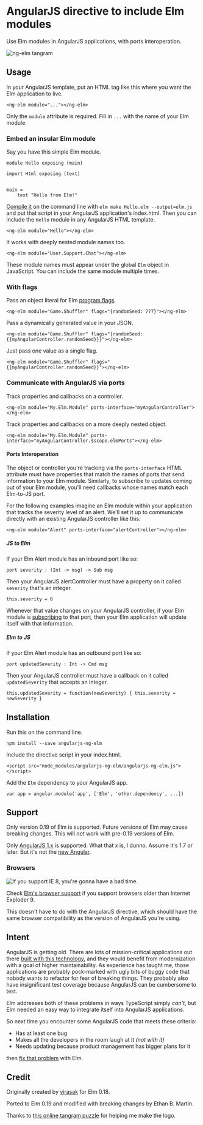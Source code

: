 # AngularJS directive to include Elm modules

Use Elm modules in AngularJS applications, with ports interoperation.

![ng-elm tangram](https://i.imgur.com/eGpu79s.png)

## Usage

In your AngularJS template, put an HTML tag like this where you want the Elm application to live.

    <ng-elm module="..."></ng-elm>

Only the `module` attribute is required. Fill in `...` with the name of your Elm module.

### Embed an insular Elm module

Say you have this simple Elm module.

    module Hello exposing (main)

    import Html exposing (text)


    main =
        text "Hello from Elm!"

[Compile it](https://guide.elm-lang.org/install.html#elm-make) on the command line with `elm make Hello.elm --output=elm.js` and put that script in your AngularJS application's index.html. Then you can include the `Hello` module in any AngularJS HTML template.

    <ng-elm module="Hello"></ng-elm>

It works with deeply nested module names too.

    <ng-elm module="User.Support.Chat"></ng-elm>

These module names must appear under the global `Elm` object in JavaScript. You can include the same module multiple times.

### With flags

Pass an object literal for Elm [program flags](https://guide.elm-lang.org/interop/flags.html).

    <ng-elm module="Game.Shuffler" flags="{randomSeed: 777}"></ng-elm>

Pass a dynamically generated value in your JSON.

    <ng-elm module="Game.Shuffler" flags="{randomSeed: {{myAngularController.randomSeed}}}"></ng-elm>

Just pass one value as a single flag.

    <ng-elm module="Game.Shuffler" flags="{{myAngularController.randomSeed}}"></ng-elm>

### Communicate with AngularJS via ports

Track properties and callbacks on a controller.

    <ng-elm module="My.Elm.Module" ports-interface="myAngularController"></ng-elm>

Track properties and callbacks on a more deeply nested object.

    <ng-elm module="My.Elm.Module" ports-interface="myAngularController.$scope.elmPorts"></ng-elm>

#### Ports Interoperation

The object or controller you're tracking via the `ports-interface` HTML attribute must have properties that match the names of ports that send information to your Elm module. Similarly, to subscribe to updates coming out of your Elm module, you'll need callbacks whose names match each Elm-to-JS port.

For the following examples imagine an Elm module within your application that tracks the severity level of an alert. We'll set it up to communicate directly with an existing AngularJS controller like this:

    <ng-elm module="Alert" ports-interface="alertController"></ng-elm>

##### JS to Elm

If your Elm Alert module has an inbound port like so:

    port severity : (Int -> msg) -> Sub msg

Then your AngularJS alertController must have a property on it called `severity` that's an integer.

    this.severity = 0

Whenever that value changes on your AngularJS controller, if your Elm module is [subscribing](https://package.elm-lang.org/packages/elm/core/latest/Platform-Sub) to that port, then your Elm application will update itself with that information.

##### Elm to JS

If your Elm Alert module has an outbound port like so:

    port updatedSeverity : Int -> Cmd msg

Then your AngularJS controller must have a callback on it called `updatedSeverity` that accepts an integer.

    this.updatedSeverity = function(newSeverity) { this.severity = newSeverity }

## Installation

Run this on the command line.

    npm install --save angularjs-ng-elm

Include the directive script in your index.html.

    <script src="node_modules/angularjs-ng-elm/angularjs-ng-elm.js"></script>

Add the `Elm` dependency to your AngularJS app.

    var app = angular.module('app', ['Elm', 'other.dependency', ...])

## Support

Only version 0.19 of Elm is supported. Future versions of Elm may cause breaking changes. This will _not_ work with pre-0.19 versions of Elm.

Only [AngularJS 1.x](https://angularjs.org/) is supported. What that _x_ is, I dunno. Assume it's 1.7 or later. But it's not the [new Angular](https://angular.io/).

### Browsers

![If you support IE 8, you're gonna have a bad time.](https://i.imgflip.com/2kr4vr.jpg)

Check [Elm's browser support](https://discourse.elm-lang.org/t/elm-support-for-older-browsers-ie-9-10/744/7) if you support browsers older than Internet Exploder 9.

This doesn't have to do with the AngularJS directive, which should have the same browser compatibility as the version of AngularJS you're using.

## Intent

AngularJS is getting old. There are lots of mission-critical applications out there [built with this technology](https://www.madewithangular.com/), and they would benefit from modernization with a goal of higher maintainability. As experience has taught me, those applications are probably pock-marked with ugly bits of buggy code that nobody wants to refactor for fear of breaking things. They probably also have insignificant test coverage because AngularJS can be cumbersome to test.

Elm addresses both of these problems in ways TypeScript simply _can't_, but Elm needed an easy way to integrate itself into AngularJS applications.

So next time you encounter some AngularJS code that meets these criteria:

* Has at least one bug
* Makes all the developers in the room laugh at it _(not with it)_
* Needs updating because product management has bigger plans for it

then [fix that problem](https://elm-lang.org/blog/how-to-use-elm-at-work) with Elm.

## Credit

Originally created by [virasak](https://github.com/virasak/angular-elm) for Elm 0.18.

Ported to Elm 0.19 and modified with breaking changes by Ethan B. Martin.

Thanks to [this online tangram puzzle](http://wiebke-koepp.de/) for helping me make the logo.
